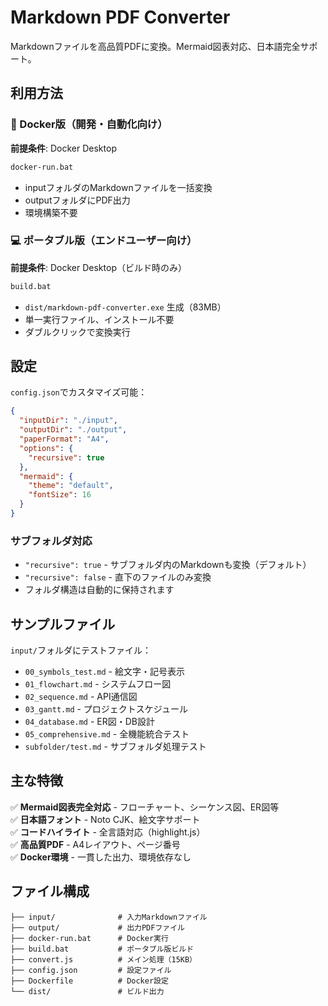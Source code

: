 # Markdown PDF Converter

Markdownファイルを高品質PDFに変換。Mermaid図表対応、日本語完全サポート。

## 利用方法

### 🐳 Docker版（開発・自動化向け）
**前提条件**: Docker Desktop

```bash
docker-run.bat
```
- inputフォルダのMarkdownファイルを一括変換
- outputフォルダにPDF出力
- 環境構築不要

### 💻 ポータブル版（エンドユーザー向け）
**前提条件**: Docker Desktop（ビルド時のみ）

```bash
build.bat
```
- `dist/markdown-pdf-converter.exe` 生成（83MB）
- 単一実行ファイル、インストール不要
- ダブルクリックで変換実行

## 設定

`config.json`でカスタマイズ可能：
```json
{
  "inputDir": "./input",
  "outputDir": "./output",
  "paperFormat": "A4",
  "options": {
    "recursive": true
  },
  "mermaid": {
    "theme": "default",
    "fontSize": 16
  }
}
```

### サブフォルダ対応
- `"recursive": true` - サブフォルダ内のMarkdownも変換（デフォルト）
- `"recursive": false` - 直下のファイルのみ変換
- フォルダ構造は自動的に保持されます

## サンプルファイル

`input/`フォルダにテストファイル：
- `00_symbols_test.md` - 絵文字・記号表示
- `01_flowchart.md` - システムフロー図
- `02_sequence.md` - API通信図
- `03_gantt.md` - プロジェクトスケジュール
- `04_database.md` - ER図・DB設計
- `05_comprehensive.md` - 全機能統合テスト
- `subfolder/test.md` - サブフォルダ処理テスト

## 主な特徴

✅ **Mermaid図表完全対応** - フローチャート、シーケンス図、ER図等  
✅ **日本語フォント** - Noto CJK、絵文字サポート  
✅ **コードハイライト** - 全言語対応（highlight.js）  
✅ **高品質PDF** - A4レイアウト、ページ番号  
✅ **Docker環境** - 一貫した出力、環境依存なし  

## ファイル構成

```
├── input/              # 入力Markdownファイル
├── output/             # 出力PDFファイル  
├── docker-run.bat      # Docker実行
├── build.bat           # ポータブル版ビルド
├── convert.js          # メイン処理（15KB）
├── config.json         # 設定ファイル
├── Dockerfile          # Docker設定
└── dist/               # ビルド出力
```